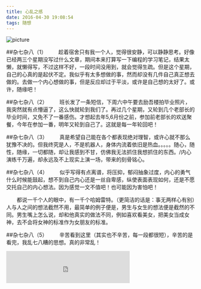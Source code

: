 ```yaml
---
title: 心乱之感
date: 2016-04-30 19:08:54
tags: 随想
---
```


![picture](http://7xry59.com1.z0.glb.clouddn.com/20160430193110.jpg?imageView2/1/w/500/h/400/q/89|watermark/2/text/5p2l6IeqT25l/font/5b6u6L2v6ZuF6buR/fontsize/500/fill/I0VGRUZFRg==/dissolve/100/gravity/SouthWest/dx/10/dy/10)
<!--more-->
##杂七杂八（1）
&emsp;&emsp;趁着宿舍只有我一个人，觉得很安静，可以静静思考。好像已经两三个星期没写过什么文章，期间本来打算写一下编程的学习笔记，结果太懒，就懒得写，不过这样不好，一段时间没用到，就会觉得生疏。但是这个星期，自己的心真的是起伏不定。我似乎有太多想做的事，然而却没有几件自己真正想去做的。去做一个内心想做的事，但是反应却过于平淡，或许是自己想的太好了。或许，随缘吧！

##杂七杂八（2）
&emsp;&emsp;班长发了一条短信，下周六中午要去励吾楼拍毕业照片，我突然就有点懵逼了，这么快就轮到我们了。再过几个星期，又轮到几个老部长的毕业时间，又免不了一番感伤。才想起去年5,6月份之前，参加前老部长的欢送聚餐，今年在参加一番，明年又轮到自己了。这就是每一年轮回吧！

##杂七杂八（3）
&emsp;&emsp;真是希望自己能在各个都表现绝对理智，或许心就不那么犹豫不决的。但我终究是人，不是机器人，身体内流着依旧是热血。。。。。随心，随性，随缘，一切都随，却让我感到不甘，仿佛我无法抓住我想抓住的东西。/内心演练千万遍，却永远及不上现实上演一场，带来的刻骨铭心。

##杂七杂八（4）
&emsp;&emsp;似乎写得有点离谱，将压抑，郁闷抽象过度，内心的勇气什么时候能鼓起，想不到自己内心还是一丝自卑感，纵使表面表现如何，还是不愿交托自己的内心想法。因为感觉一文不值吧！也可能因为害怕吧！

&emsp;&emsp;都说一千个人的眼中，有一千个哈姆雷特。（更简洁的话是：事无两样心有别）人与人之间的想法截然不用，最简单的例子便是，男生与女生的想法便是截然的不同。男生嘴上怎么说，却和他真实的做法不同，例如喜欢看美女，把美女当成女神，去不会将女神的标准作为女朋友的标准。

##杂七杂八（5）
&emsp;&emsp;辛苦看到这里（其实也不辛苦，每一段都很短），辛苦的是看完，我乱七八糟的思想。真的非常乱！

<iframe frameborder="no" border="0" marginwidth="0" marginheight="0" width=330 height=86 src="http://music.163.com/outchain/player?type=2&id=66906&auto=1&height=66"></iframe>